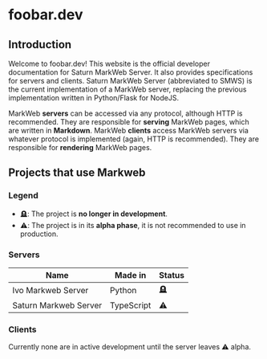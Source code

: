 
# foobar.dev

## Introduction

Welcome to foobar.dev! This website is the official developer documentation for Saturn MarkWeb Server.
It also provides specifications for servers and clients.
Saturn MarkWeb Server (abbreviated to SMWS) is the current implementation of a MarkWeb server, replacing the previous implementation written in Python/Flask for NodeJS.

MarkWeb **servers** can be accessed via any protocol, although HTTP is recommended. They are responsible for **serving** MarkWeb pages, which are written in __Markdown__.
MarkWeb **clients** access MarkWeb servers via whatever protocol is implemented (again, HTTP is recommended). They are responsible for **rendering** MarkWeb pages.

## Projects that use Markweb
### Legend
- 🪦: The project is **no longer in development**.
- ⚠️: The project is in its **alpha phase**, it is not recommended to use in production.
### Servers
|Name|Made in|Status|
|----|-------|------------------|
|Ivo Markweb Server|Python|🪦|
|Saturn Markweb Server|TypeScript|⚠️|
### Clients
Currently none are in active development until the server leaves ⚠️ alpha.
